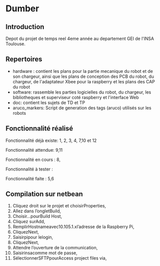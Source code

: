 

# Dumber

## Introduction

Depot du projet de temps reel 4eme année au departement GEI de l'INSA Toulouse.

## Repertoires
- hardware : contient les plans pour la partie mecanique du robot et de son chargeur, ainsi que les plans de conception des PCB du robot, du chargeur, de l'adaptateur Xbee pour la raspberry  et les plans des CAP du robot
- software: rassemble les parties logicielles du robot, du chargeur, les bibliotheques et superviseur coté raspberry et l'interface Web
- doc: contient les sujets de TD et TP
- aruco_markers: Script de generation des tags (aruco) utilisés sur les robots


## Fonctionnalité réalisé

Fonctionnalité déjà existe: 1, 2, 3, 4, 7,10 et 12 

Fonctionnalité attendue: 9,11

Fonctionnalité en cours : 8,

Fonctionnalité à tester : 

Fonctionnalité faite : 5,6



## Compilation sur netbean

1. Cliquez droit sur le projet et choisirProperties,
2. Allez dans l’ongletBuild,
3. Choisir...pourBuild Host,
4. Cliquez surAdd,
5. RemplirHostnameavec10.105.1.xl’adresse de la Raspberry Pi,
6. CliquezNext,
7. Saisirpipour lelogin,
8. CliquezNext,
9. Attendre l’ouverture de la communication,
10. Saisirinsacomme mot de passe,
11. SélectionnerSFTPpourAccess project files via,



